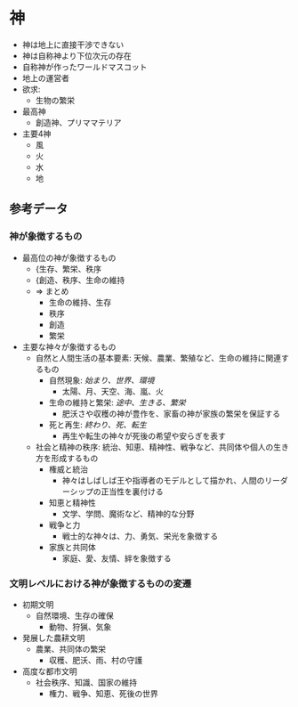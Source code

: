 # 神
- 神は地上に直接干渉できない
- 神は自称神より下位次元の存在
- 自称神が作ったワールドマスコット
- 地上の運営者
- 欲求:
  - 生物の繁栄
- 最高神
  - 創造神、プリママテリア
- 主要4神
  - 風
  - 火
  - 水
  - 地

## 参考データ
### 神が象徴するもの
- 最高位の神が象徴するもの
  - {生存、繁栄、秩序
  - {創造、秩序、生命の維持
  - => まとめ
    - 生命の維持、生存
    - 秩序
    - 創造
    - 繁栄
- 主要な神々が象徴するもの
  - 自然と人間生活の基本要素: 天候、農業、繁殖など、生命の維持に関連するもの
    - 自然現象: _始まり、世界、環境_
      - 太陽、月、天空、海、嵐、火
    - 生命の維持と繁栄: _途中、生きる、繁栄_
      - 肥沃さや収穫の神が豊作を、家畜の神が家族の繁栄を保証する
    - 死と再生: _終わり、死、転生_
      - 再生や転生の神々が死後の希望や安らぎを表す
  - 社会と精神の秩序: 統治、知恵、精神性、戦争など、共同体や個人の生き方を形成するもの
    - 権威と統治
      - 神々はしばしば王や指導者のモデルとして描かれ、人間のリーダーシップの正当性を裏付ける
    - 知恵と精神性
      - 文学、学問、魔術など、精神的な分野
    - 戦争と力
      - 戦士的な神々は、力、勇気、栄光を象徴する
    - 家族と共同体
      - 家庭、愛、友情、絆を象徴する

### 文明レベルにおける神が象徴するものの変遷
- 初期文明
  - 自然環境、生存の確保
    - 動物、狩猟、気象
- 発展した農耕文明
  - 農業、共同体の繁栄
    - 収穫、肥沃、雨、村の守護
- 高度な都市文明
  - 社会秩序、知識、国家の維持
    - 権力、戦争、知恵、死後の世界
